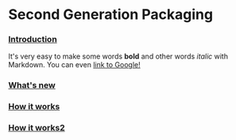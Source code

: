 # Second Generation Packaging

### [Introduction](./docs/introduction.md)
It's very easy to make some words **bold** and other words *italic* with Markdown. You can even [link to Google!](http://google.com)

### [What's new](./docs/new.md)
### [How it works](./docs/works.md)

### [How it works2](./docs/works.md)
